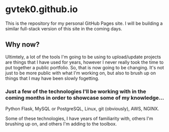 # gvtek0.github.io

This is the repository for my personal GitHub Pages site. I will be building a similar full-stack version of this site in the coming days.

## Why now?

Ultimtely, a lot of the tools I'm going to be using to upload/update projects are things that I have used for years, however I never really took the time to put together a public portfolio. So, that is now going to be changing. It's not just to be more public with what I'm working on, but also to brush up on things that I may have been slowly fogetting.

### Just a few of the technologies I'll be working with in the coming months in order to showcase some of my knowledge...

Python Flask, MySQL or PostgreSQL, Linux, git (obviously), AWS, NGINX.

Some of these technologies, I have years of familiarity with, others I'm brushing up on, and others I'm adding to the toolbox.

